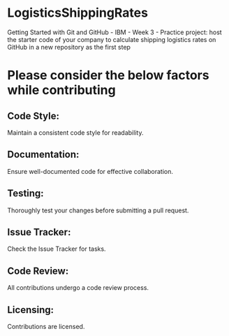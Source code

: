 # LogisticsShippingRates
Getting Started with Git and GitHub - IBM - Week 3 - Practice project: host the starter code of your company to calculate shipping logistics rates on GitHub in a new repository as the first step


# Please consider the below factors while contributing
## Code Style:
Maintain a consistent code style for readability.
## Documentation:
Ensure well-documented code for effective collaboration.
## Testing:
Thoroughly test your changes before submitting a pull request.
## Issue Tracker:
Check the Issue Tracker for tasks.
## Code Review:
All contributions undergo a code review process.
## Licensing:
Contributions are licensed.
